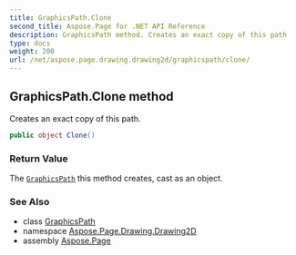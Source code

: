 ```yaml
---
title: GraphicsPath.Clone
second_title: Aspose.Page for .NET API Reference
description: GraphicsPath method. Creates an exact copy of this path
type: docs
weight: 200
url: /net/aspose.page.drawing.drawing2d/graphicspath/clone/
---
```

## GraphicsPath.Clone method

Creates an exact copy of this path.

```csharp
public object Clone()
```

### Return Value

The [`GraphicsPath`](../) this method creates, cast as an object.

### See Also

* class [GraphicsPath](../)
* namespace [Aspose.Page.Drawing.Drawing2D](../../graphicspath/)
* assembly [Aspose.Page](../../../)


